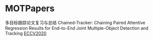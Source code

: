 # MOTPapers
多目标跟踪论文复习与总结
Chained-Tracker: Chaining Paired Attentive Regression Results for End-to-End Joint Multiple-Object Detection and Tracking
[ECCV2020](https://github.com/pjl1995/CTracker)
